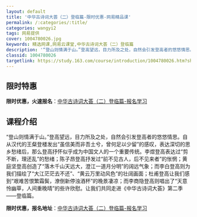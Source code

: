 ```yaml
---
layout: default
title: '中华古诗词大荟（二）登临篇-限时优惠-网易精品课'
permalink: /:categories/:title/
categories: wangyi2
tags: 网易提供
cover: 1004780026.jpg
keywords: 精选网课,网易云课堂,中华古诗词大荟（二）登临篇
description: '“登山则情满于山。”登高望远，目力所及之处，自然会引发登高者的悠悠情思。自从汉代的王粲登楼发出“虽信美而非吾土兮，曾何足'
classid: 1004780026
targetlink: https://study.163.com/course/introduction/1004780026.htm?share=1&shareId=1025206652&utm_campaign=share&utm_medium=iphoneShare&utm_source=&utm_u=1025206652
---
```


## 限时特惠

**限时优惠，火速报名**：[中华古诗词大荟（二）登临篇-报名学习](https://study.163.com/course/introduction/1004780026.htm?share=1&shareId=1025206652&utm_campaign=share&utm_medium=iphoneShare&utm_source=&utm_u=1025206652)

## 课程介绍

“登山则情满于山。”登高望远，目力所及之处，自然会引发登高者的悠悠情思。自从汉代的王粲登楼发出“虽信美而非吾土兮，曾何足以少留”的感叹，表达深切的思乡愁绪后，那么登高抒怀似乎成为中国文人的一个重要传统。李煜登高表达过“剪不断，理还乱”的愁绪；陈子昂登高抒发过“前不见古人，后不见来者”的怅惘；黄庭坚登高创造了“落木千山天远大，澄江一道月分明”的阔远气象；而李白登高则为我们描绘了“大江茫茫去不还”、“黄云万里动风色”的壮阔画面；杜甫登高让我们感到“艰难苦恨繁霜鬓，潦倒新停浊酒杯”的晚景凄凉；而李商隐登高则唱出了“天意怜幽草，人间重晚晴”的些许欣慰。让我们共同走进《中华古诗词大荟》第二季——登临篇。

**限时优惠，报名地址**：[中华古诗词大荟（二）登临篇-报名学习](https://study.163.com/course/introduction/1004780026.htm?share=1&shareId=1025206652&utm_campaign=share&utm_medium=iphoneShare&utm_source=&utm_u=1025206652)

